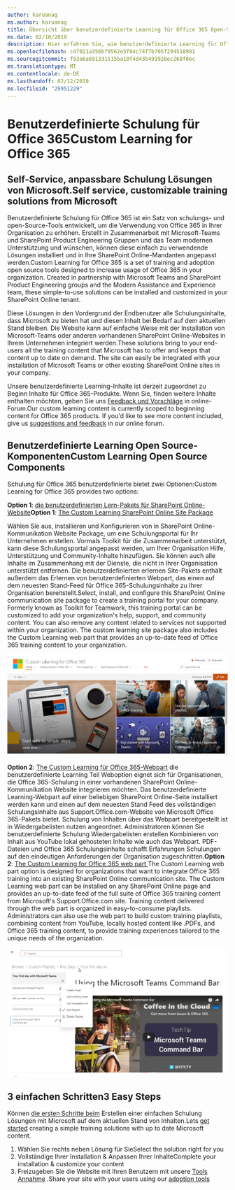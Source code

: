 ```yaml
---
author: karuanag
ms.author: karuanag
title: Übersicht über benutzerdefinierte Learning für Office 365 Open-Source-Lösung
ms.date: 02/10/2019
description: Hier erfahren Sie, wie benutzerdefinierte Learning für Office 365 Nutzung und Annahme von Office 365 in Ihrer Organisation zu beschleunigen können. Unsere Lösungen einschließen eines benutzerdefinierten Webparts für SharePoint Online und einer modernen SharePoint Online Communications Schulung-Website, die auf Ihrem Office 365-Mandanten auf einfache Weise bereitgestellt wird.
ms.openlocfilehash: c47021a356bf9562e5f04c74f7b705f294518901
ms.sourcegitcommit: f93a6a691331515ba10f4d43b491928ec268f0ec
ms.translationtype: MT
ms.contentlocale: de-DE
ms.lasthandoff: 02/12/2019
ms.locfileid: "29951229"
---
```

# <a name="custom-learning-for-office-365"></a><span data-ttu-id="a0004-104">Benutzerdefinierte Schulung für Office 365</span><span class="sxs-lookup"><span data-stu-id="a0004-104">Custom Learning for Office 365</span></span>

## <a name="self-service-customizable-training-solutions-from-microsoft"></a><span data-ttu-id="a0004-105">Self-Service, anpassbare Schulung Lösungen von Microsoft.</span><span class="sxs-lookup"><span data-stu-id="a0004-105">Self service, customizable training solutions from Microsoft</span></span>

<span data-ttu-id="a0004-p102">Benutzerdefinierte Schulung für Office 365 ist ein Satz von schulungs- und open-Source-Tools entwickelt, um die Verwendung von Office 365 in Ihrer Organisation zu erhöhen. Erstellt in Zusammenarbeit mit Microsoft-Teams und SharePoint Product Engineering Gruppen und das Team modernen Unterstützung und wünschen, können diese einfach zu verwendende Lösungen installiert und in Ihre SharePoint Online-Mandanten angepasst werden.</span><span class="sxs-lookup"><span data-stu-id="a0004-p102">Custom Learning for Office 365 is a set of training and adoption open source tools designed to increase usage of Office 365 in your organization. Created in partnership with Microsoft Teams and SharePoint Product Engineering groups and the Modern Assistance and Experience team, these simple-to-use solutions can be installed and customized in your SharePoint Online tenant.</span></span> 

<span data-ttu-id="a0004-p103">Diese Lösungen in den Vordergrund der Endbenutzer alle Schulungsinhalte, dass Microsoft zu bieten hat und diesen Inhalt bei Bedarf auf dem aktuellen Stand bleiben.  Die Website kann auf einfache Weise mit der Installation von Microsoft-Teams oder anderen vorhandenen SharePoint Online-Websites in Ihrem Unternehmen integriert werden.</span><span class="sxs-lookup"><span data-stu-id="a0004-p103">These solutions bring to your end-users all the training content that Microsoft has to offer and keeps that content up to date on demand.  The site can easily be integrated with your installation of Microsoft Teams or other existing SharePoint Online sites in your company.</span></span>

<span data-ttu-id="a0004-p104">Unsere benutzerdefinierte Learning-Inhalte ist derzeit zugeordnet zu Beginn Inhalte für Office 365-Produkte.  Wenn Sie, finden weitere Inhalte enthalten möchten, geben Sie uns [Feedback und Vorschläge](feedback.md) in online-Forum.</span><span class="sxs-lookup"><span data-stu-id="a0004-p104">Our custom learning content is currently scoped to beginning content for Office 365 products.  If you'd like to see more content included, give us [suggestions and feedback](feedback.md) in our online forum.</span></span>  

## <a name="custom-learning-open-source-components"></a><span data-ttu-id="a0004-112">Benutzerdefinierte Learning Open Source-Komponenten</span><span class="sxs-lookup"><span data-stu-id="a0004-112">Custom Learning Open Source Components</span></span>

<span data-ttu-id="a0004-113">Schulung für Office 365 benutzerdefinierte bietet zwei Optionen:</span><span class="sxs-lookup"><span data-stu-id="a0004-113">Custom Learning for Office 365 provides two options:</span></span> 

<span data-ttu-id="a0004-114">**Option 1**: [die benutzerdefinierten Lern-Pakets für SharePoint Online-Website](installsitepackage.md)</span><span class="sxs-lookup"><span data-stu-id="a0004-114">**Option 1**: [The Custom Learning SharePoint Online Site Package](installsitepackage.md)</span></span>

<span data-ttu-id="a0004-p105">Wählen Sie aus, installieren und Konfigurieren von in SharePoint Online-Kommunikation Website Package, um eine Schulungsportal für Ihr Unternehmen erstellen. Vormals Toolkit für die Zusammenarbeit unterstützt, kann diese Schulungsportal angepasst werden, um Ihrer Organisation Hilfe, Unterstützung und Community-Inhalte hinzufügen. Sie können auch alle Inhalte im Zusammenhang mit der Dienste, die nicht in Ihrer Organisation unterstützt entfernen. Die benutzerdefinierten erlernen Site-Pakets enthält außerdem das Erlernen von benutzerdefinierten Webpart, das einen auf dem neuesten Stand-Feed für Office 365-Schulungsinhalte zu Ihrer Organisation bereitstellt.</span><span class="sxs-lookup"><span data-stu-id="a0004-p105">Select, install, and configure this SharePoint Online communication site package to create a training portal for your company. Formerly known as Toolkit for Teamwork, this training portal can be customized to add your organization's help, support, and community content. You can also remove any content related to services not supported within your organization. The custom learning site package also includes the Custom Learning web part that provides an up-to-date feed of Office 365 training content to your organization.</span></span> 

![Benutzerdefinierte Office 365-Website, um zu lernen](media/clo365homepage.png)

<span data-ttu-id="a0004-p106">**Option 2**: [The Custom Learning für Office 365-Webpart](installwebpart.md) die benutzerdefinierte Learning Teil Weboption eignet sich für Organisationen, die Office 365-Schulung in einer vorhandenen SharePoint Online-Kommunikation Website integrieren möchten. Das benutzerdefinierte Learning-Webpart auf einer beliebigen SharePoint Online-Seite installiert werden kann und einen auf dem neuesten Stand Feed des vollständigen Schulungsinhalte aus Support.Office.com-Website von Microsoft Office 365-Pakets bietet. Schulung von Inhalten über das Webpart bereitgestellt ist in Wiedergabelisten nutzen angeordnet. Administratoren können Sie benutzerdefinierte Schulung Wiedergabelisten erstellen Kombinieren von Inhalt aus YouTube lokal gehosteten Inhalte wie auch das Webpart. PDF-Dateien und Office 365 Schulungsinhalte schafft Erfahrungen Schulungen auf den eindeutigen Anforderungen der Organisation zugeschnitten.</span><span class="sxs-lookup"><span data-stu-id="a0004-p106">**Option 2**: [The Custom Learning for Office 365 web part ](installwebpart.md) The Custom Learning web part option is designed for organizations that want to integrate Office 365 training into an existing SharePoint Online communication site. The Custom Learning web part can be installed on any SharePoint Online page and provides an up-to-date feed of the full suite of Office 365 training content from Microsoft's Support.Office.com site. Training content delivered through the web part is organized in easy-to-consume playlists. Administrators can also use the web part to build custom training playlists, combining content from YouTube, locally hosted content like .PDFs, and Office 365 training content, to provide training experiences tailored to the unique needs of the organization.</span></span>

![Schulung für Office 365-Webpart benutzerdefinierte](media/clo365customplaylist.png)

## <a name="3-easy-steps"></a><span data-ttu-id="a0004-125">3 einfachen Schritten</span><span class="sxs-lookup"><span data-stu-id="a0004-125">3 Easy Steps</span></span>

<span data-ttu-id="a0004-126">Können [die ersten Schritte beim](prereqs.md) Erstellen einer einfachen Schulung Lösungen mit Microsoft auf dem aktuellen Stand von Inhalten.</span><span class="sxs-lookup"><span data-stu-id="a0004-126">Lets [get started](prereqs.md) creating a simple training solutions with up to date Microsoft content.</span></span>

1. <span data-ttu-id="a0004-127">Wählen Sie rechts neben Lösung für Sie</span><span class="sxs-lookup"><span data-stu-id="a0004-127">Select the solution right for you</span></span>
2. <span data-ttu-id="a0004-128">Vollständige Ihrer Installation & Anpassen Ihrer Inhalte</span><span class="sxs-lookup"><span data-stu-id="a0004-128">Complete your installation & customize your content</span></span>
3. <span data-ttu-id="a0004-129">Freizugeben Sie die Website mit Ihren Benutzern mit unsere [Tools Annahme](driveadoption.md) .</span><span class="sxs-lookup"><span data-stu-id="a0004-129">Share your site with your users using our [adoption tools](driveadoption.md)</span></span>
